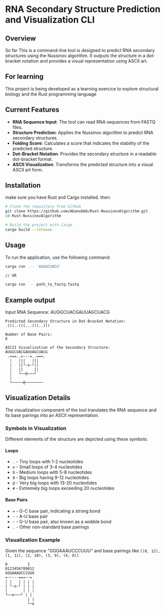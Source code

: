 
# RNA Secondary Structure Prediction and Visualization CLI

## Overview

So far This is a command-line tool is designed to predict RNA secondary structures using the Nussinov algorithm. It outputs the structure in a dot-bracket notation and provides a visual representation using ASCII art.


## For learning

This project is being developed as a learning exercice to explore structural biology and the Rust programming language



## Current Features

- **RNA Sequence Input**: The tool can read RNA sequences from FASTQ files.
- **Structure Prediction**: Applies the Nussinov algorithm to predict RNA secondary structures.
- **Folding Score**: Calculates a score that indicates the stability of the predicted structure.
- **Dot-Bracket Notation**: Provides the secondary structure in a readable dot-bracket format.
- **ASCII Visualization**: Transforms the predicted structure into a visual ASCII art form.





## Installation

 make sure you have Rust and Cargo installed. then:

```bash
# Clone the repository from GitHub
git clone https://github.com/Abanobbb/Rust-NussinovAlgorithm.git
cd Rust-NussinovAlgorithm

# Build the project with Cargo
cargo build --release
```


## Usage

To run the application, use the following command:

```bash
cargo run  -- 'AUGGCUACG'   

// OR

cargo run  -- path_to_fastq.fastq
```



## Example output


Input RNA Sequence:
AUGGCUACGAUUAGCUACG


```plaintext
Predicted Secondary Structure in Dot-Bracket Notation:
.(((..(((...)))..)))

Number of Base Pairs:
6

ASCII Visualization of the Secondary Structure:
AUGGCUACGAUUAGCUACG
 .===..=---=..===.
  |   |||   |||   
  |   ||└-o-┘||   
  |   ||     ||   
  |   └──O───┘   
  |              
  └─────@────────

```
  


## Visualization Details

The visualization component of the tool translates the RNA sequence and its base pairings into an ASCII representation.

### Symbols in Visualization

Different elements of the structure are depicted using these symbols:

#### Loops

- `.` - Tiny loops with 1-2 nucleotides
- `o` - Small loops of 3-4 nucleotides
- `O` - Medium loops with 5-8 nucleotides
- `0` - Big loops having 9-12 nucleotides
- `@` - Very big loops with 13-20 nucleotides
- `#` - Extremely big loops exceeding 20 nucleotides

#### Base Pairs

- `=` - G-C base pair, indicating a strong bond
- `-` - A-U base pair
- `┄` - G-U base pair, also known as a wobble bond
- `.` - Other non-standard base pairings

### Visualization Example

Given the sequence "GGGAAAUCCCUUU" and base pairings like `[(0, 12), (1, 11), (2, 10), (3, 9), (4, 8)]`
```plaintext
0         1
0123456789012
GGGAAAUCCCUUU
=┄┄---===┄┄=
| |   | | | |
| └-o-┘ | | |
|       | | |
└──o───┘ | |
          | |
          └─o
